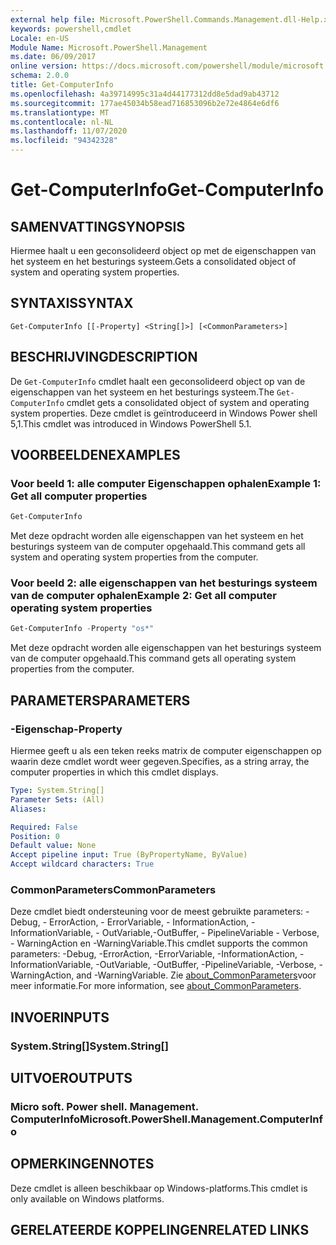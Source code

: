 ```yaml
---
external help file: Microsoft.PowerShell.Commands.Management.dll-Help.xml
keywords: powershell,cmdlet
Locale: en-US
Module Name: Microsoft.PowerShell.Management
ms.date: 06/09/2017
online version: https://docs.microsoft.com/powershell/module/microsoft.powershell.management/get-computerinfo?view=powershell-7.1&WT.mc_id=ps-gethelp
schema: 2.0.0
title: Get-ComputerInfo
ms.openlocfilehash: 4a39714995c31a4d44177312dd8e5dad9ab43712
ms.sourcegitcommit: 177ae45034b58ead716853096b2e72e4864e6df6
ms.translationtype: MT
ms.contentlocale: nl-NL
ms.lasthandoff: 11/07/2020
ms.locfileid: "94342328"
---
```

# <span data-ttu-id="83e7d-103">Get-ComputerInfo</span><span class="sxs-lookup"><span data-stu-id="83e7d-103">Get-ComputerInfo</span></span>

## <span data-ttu-id="83e7d-104">SAMENVATTING</span><span class="sxs-lookup"><span data-stu-id="83e7d-104">SYNOPSIS</span></span>
<span data-ttu-id="83e7d-105">Hiermee haalt u een geconsolideerd object op met de eigenschappen van het systeem en het besturings systeem.</span><span class="sxs-lookup"><span data-stu-id="83e7d-105">Gets a consolidated object of system and operating system properties.</span></span>

## <span data-ttu-id="83e7d-106">SYNTAXIS</span><span class="sxs-lookup"><span data-stu-id="83e7d-106">SYNTAX</span></span>

```
Get-ComputerInfo [[-Property] <String[]>] [<CommonParameters>]
```

## <span data-ttu-id="83e7d-107">BESCHRIJVING</span><span class="sxs-lookup"><span data-stu-id="83e7d-107">DESCRIPTION</span></span>

<span data-ttu-id="83e7d-108">De `Get-ComputerInfo` cmdlet haalt een geconsolideerd object op van de eigenschappen van het systeem en het besturings systeem.</span><span class="sxs-lookup"><span data-stu-id="83e7d-108">The `Get-ComputerInfo` cmdlet gets a consolidated object of system and operating system properties.</span></span>
<span data-ttu-id="83e7d-109">Deze cmdlet is geïntroduceerd in Windows Power shell 5,1.</span><span class="sxs-lookup"><span data-stu-id="83e7d-109">This cmdlet was introduced in Windows PowerShell 5.1.</span></span>

## <span data-ttu-id="83e7d-110">VOORBEELDEN</span><span class="sxs-lookup"><span data-stu-id="83e7d-110">EXAMPLES</span></span>

### <span data-ttu-id="83e7d-111">Voor beeld 1: alle computer Eigenschappen ophalen</span><span class="sxs-lookup"><span data-stu-id="83e7d-111">Example 1: Get all computer properties</span></span>

```powershell
Get-ComputerInfo
```

<span data-ttu-id="83e7d-112">Met deze opdracht worden alle eigenschappen van het systeem en het besturings systeem van de computer opgehaald.</span><span class="sxs-lookup"><span data-stu-id="83e7d-112">This command gets all system and operating system properties from the computer.</span></span>

### <span data-ttu-id="83e7d-113">Voor beeld 2: alle eigenschappen van het besturings systeem van de computer ophalen</span><span class="sxs-lookup"><span data-stu-id="83e7d-113">Example 2: Get all computer operating system properties</span></span>

```powershell
Get-ComputerInfo -Property "os*"
```

<span data-ttu-id="83e7d-114">Met deze opdracht worden alle eigenschappen van het besturings systeem van de computer opgehaald.</span><span class="sxs-lookup"><span data-stu-id="83e7d-114">This command gets all operating system properties from the computer.</span></span>

## <span data-ttu-id="83e7d-115">PARAMETERS</span><span class="sxs-lookup"><span data-stu-id="83e7d-115">PARAMETERS</span></span>

### <span data-ttu-id="83e7d-116">-Eigenschap</span><span class="sxs-lookup"><span data-stu-id="83e7d-116">-Property</span></span>

<span data-ttu-id="83e7d-117">Hiermee geeft u als een teken reeks matrix de computer eigenschappen op waarin deze cmdlet wordt weer gegeven.</span><span class="sxs-lookup"><span data-stu-id="83e7d-117">Specifies, as a string array, the computer properties in which this cmdlet displays.</span></span>

```yaml
Type: System.String[]
Parameter Sets: (All)
Aliases:

Required: False
Position: 0
Default value: None
Accept pipeline input: True (ByPropertyName, ByValue)
Accept wildcard characters: True
```

### <span data-ttu-id="83e7d-118">CommonParameters</span><span class="sxs-lookup"><span data-stu-id="83e7d-118">CommonParameters</span></span>

<span data-ttu-id="83e7d-119">Deze cmdlet biedt ondersteuning voor de meest gebruikte parameters: -Debug, - ErrorAction, - ErrorVariable, - InformationAction, -InformationVariable, - OutVariable,-OutBuffer, - PipelineVariable - Verbose, - WarningAction en -WarningVariable.</span><span class="sxs-lookup"><span data-stu-id="83e7d-119">This cmdlet supports the common parameters: -Debug, -ErrorAction, -ErrorVariable, -InformationAction, -InformationVariable, -OutVariable, -OutBuffer, -PipelineVariable, -Verbose, -WarningAction, and -WarningVariable.</span></span> <span data-ttu-id="83e7d-120">Zie [about_CommonParameters](../Microsoft.PowerShell.Core/About/about_CommonParameters.md)voor meer informatie.</span><span class="sxs-lookup"><span data-stu-id="83e7d-120">For more information, see [about_CommonParameters](../Microsoft.PowerShell.Core/About/about_CommonParameters.md).</span></span>

## <span data-ttu-id="83e7d-121">INVOER</span><span class="sxs-lookup"><span data-stu-id="83e7d-121">INPUTS</span></span>

### <span data-ttu-id="83e7d-122">System.String[]</span><span class="sxs-lookup"><span data-stu-id="83e7d-122">System.String[]</span></span>

## <span data-ttu-id="83e7d-123">UITVOER</span><span class="sxs-lookup"><span data-stu-id="83e7d-123">OUTPUTS</span></span>

### <span data-ttu-id="83e7d-124">Micro soft. Power shell. Management. ComputerInfo</span><span class="sxs-lookup"><span data-stu-id="83e7d-124">Microsoft.PowerShell.Management.ComputerInfo</span></span>

## <span data-ttu-id="83e7d-125">OPMERKINGEN</span><span class="sxs-lookup"><span data-stu-id="83e7d-125">NOTES</span></span>

<span data-ttu-id="83e7d-126">Deze cmdlet is alleen beschikbaar op Windows-platforms.</span><span class="sxs-lookup"><span data-stu-id="83e7d-126">This cmdlet is only available on Windows platforms.</span></span>

## <span data-ttu-id="83e7d-127">GERELATEERDE KOPPELINGEN</span><span class="sxs-lookup"><span data-stu-id="83e7d-127">RELATED LINKS</span></span>
